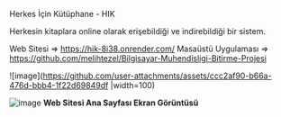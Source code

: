 Herkes İçin Kütüphane - HIK

Herkesin kitaplara online olarak erişebildiği ve indirebildiği bir sistem.

Web Sitesi => https://hik-8i38.onrender.com/
Masaüstü Uygulaması => https://github.com/melihtezel/Bilgisayar-Muhendisligi-Bitirme-Projesi


![image](https://github.com/user-attachments/assets/ccc2af90-b66a-476d-bbb4-1f22d69849df |width=100)

![image](https://github.com/user-attachments/assets/ccc2af90-b66a-476d-bbb4-1f22d69849df)
<b>Web Sitesi Ana Sayfası Ekran Görüntüsü</b>





